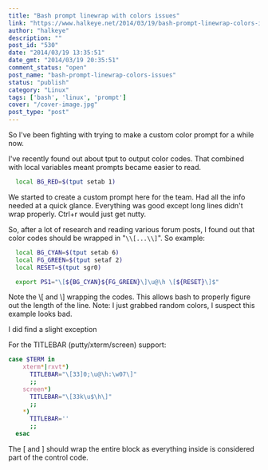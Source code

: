 ```yaml
---
title: "Bash prompt linewrap with colors issues"
link: "https://www.halkeye.net/2014/03/19/bash-prompt-linewrap-colors-issues/"
author: "halkeye"
description: ""
post_id: "530"
date: "2014/03/19 13:35:51"
date_gmt: "2014/03/19 20:35:51"
comment_status: "open"
post_name: "bash-prompt-linewrap-colors-issues"
status: "publish"
category: "Linux"
tags: ['bash', 'linux', 'prompt']
cover: "/cover-image.jpg"
post_type: "post"
---
```


So I've been fighting with trying to make a custom color prompt for a while now.

I've recently found out about tput to output color codes. That combined with local variables meant prompts became easier to read.

```bash
  local BG_RED=$(tput setab 1)
```

We started to create a custom prompt here for the team. Had all the info needed at a quick glance. Everything was good except long lines didn't wrap properly. Ctrl+r would just get nutty. 

So, after a lot of research and reading various forum posts, I found out that color codes should be wrapped in "`\\[...\\]`". So example:

```bash
  local BG_CYAN=$(tput setab 6)
  local FG_GREEN=$(tput setaf 2)
  local RESET=$(tput sgr0)

  export PS1="\[${BG_CYAN}${FG_GREEN}\]\u@\h \[${RESET}\]$"
```

Note the \\[ and \\] wrapping the codes. This allows bash to properly figure out the length of the line. Note: I just grabbed random colors, I suspect this example looks bad.

I did find a slight exception

For the TITLEBAR (putty/xterm/screen) support:

```bash
case $TERM in
    xterm*|rxvt*)
      TITLEBAR="\[33]0;\u@\h:\w07\]"
      ;;
    screen*)
      TITLEBAR="\[33k\u$\h\]"
      ;;
    *)
      TITLEBAR=''
      ;;
  esac
```

The \[ and \] should wrap the entire block as everything inside is considered part of the control code.
